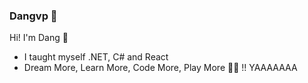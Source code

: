 ### Dangvp 👋

Hi! I'm Dang 🙋
- I taught myself .NET, C# and React
- Dream More, Learn More, Code More, Play More 🤟🤟 !! YAAAAAAA


